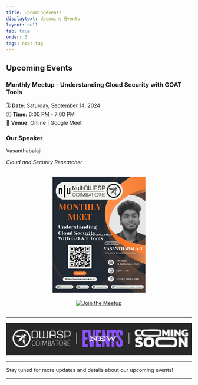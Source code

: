 ```yaml
---
title: upcomingevents
displaytext: Upcoming Events
layout: null
tab: true
order: 3
tags: next-tag
---
```


<h2>Upcoming Events</h2>

<h3>Monthly Meetup - Understanding Cloud Security with GOAT Tools</h3>

🗓 **Date:** Saturday, September 14, 2024  
🕕 **Time:** 6:00 PM - 7:00 PM  
📍 **Venue:** Online | Google Meet

<h3>Our Speaker</h3>

Vasanthabalaji

*Cloud and Security Researcher*

<br>

<div style="text-align: center;">
    <img src="assets/images/events/Monthly_meet_14-9-2024.png" alt="Event Poster" width="50%">
</div>

<br>

<div style="text-align: center;">
    <a href="https://meet.google.com/vdr-hnae-ute">
        <img src="https://img.shields.io/badge/Join%20the%20Meetup-Google%20Meet-FFEB3B?style=for-the-badge&logo=google-meet&logoColor=white&labelColor=F44336" alt="Join the Meetup">
    </a>
</div>

<br>
<hr>

![Coming Soon](assets/images/coming_soon_.gif)

<hr>
<p>Stay tuned for more updates and details about our upcoming events!</p>
<hr>
